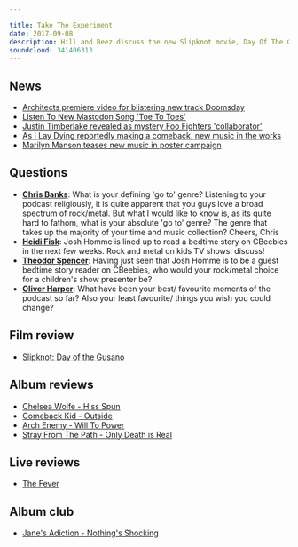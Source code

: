 ```yaml
---

title: Take The Experiment
date: 2017-09-08
description: Hill and Beez discuss the new Slipknot movie, Day Of The Gusano, there's a look at new tracks from Architects and Mastodon, a report from The Fever's first headline show, album reviews on Chelsea Wolfe, Arch Enemy, Comeback Kid and Stray From The Path and our Album Club is on one of the most important albums in the history of alternative culture, Jane's Addiction's Nothing's Shocking.
soundcloud: 341406313
---
```


## News

- [Architects premiere video for blistering new track Doomsday](http://teamrock.com/news/2017-09-06/architects-premiere-video-for-blistering-new-track-doomsday)
- [Listen To New Mastodon Song 'Toe To Toes'](http://www.blabbermouth.net/news/listen-to-new-mastodon-song-toe-to-toes/)
- [Justin Timberlake revealed as mystery Foo Fighters 'collaborator'](http://www.bbc.co.uk/newsbeat/article/41185093/justin-timberlake-revealed-as-mystery-foo-fighters-collaborator)
- [As I Lay Dying reportedly making a comeback, new music in the works](http://www.altpress.com/news/entry/as_i_lay_dying_return_tim_lambesis)
- [Marilyn Manson teases new music in poster campaign](http://teamrock.com/news/2017-09-04/marilyn-manson-teases-new-music-in-poster-campaign)


## Questions

- **[Chris Banks](https://www.facebook.com/thatsnotmetalpodcast/posts/2172206706339195?comment_id=2172259126333953&comment_tracking=%7B%22tn%22%3A%22R8%22%7D)**: What is your defining 'go to' genre? Listening to your podcast religiously, it is quite apparent that you guys love a broad spectrum of rock/metal. But what I would like to know is, as its quite hard to fathom, what is your absolute 'go to' genre? The genre that takes up the majority of your time and music collection? Cheers, Chris
- **[Heidi Fisk](https://www.facebook.com/thatsnotmetalpodcast/posts/2172206706339195?comment_id=2172213063005226&comment_tracking=%7B%22tn%22%3A%22R9%22%7D)**: Josh Homme is lined up to read a bedtime story on CBeebies in the next few weeks. Rock and metal on kids TV shows: discuss!
- **[Theodor Spencer](https://www.facebook.com/thatsnotmetalpodcast/posts/2172206706339195?comment_id=2172220849671114&comment_tracking=%7B%22tn%22%3A%22R9%22%7D)**: Having just seen that Josh Homme is to be a guest bedtime story reader on CBeebies, who would your rock/metal choice for a children's show presenter be?
- **[Oliver Harper](https://www.facebook.com/thatsnotmetalpodcast/posts/2172206706339195?comment_id=2172224829670716&comment_tracking=%7B%22tn%22%3A%22R9%22%7D)**: What have been your best/ favourite moments of the podcast so far? Also your least favourite/ things you wish you could change?

## Film review

- [Slipknot: Day of the Gusano](https://www.eaglerocklinks.com/slipknotdayofthegusano)


## Album reviews

- [Chelsea Wolfe - Hiss Spun](https://itunes.apple.com/gb/album/hiss-spun/id1243785524)
- [Comeback Kid - Outside](https://itunes.apple.com/gb/album/outsider/id1257070073)
- [Arch Enemy - Will To Power](https://itunes.apple.com/gb/album/will-to-power/id1252750166)
- [Stray From The Path - Only Death is Real](https://itunes.apple.com/gb/album/only-death-is-real/id1257097709)


## Live reviews

- [The Fever](https://www.songkick.com/concerts/30980569-fever-at-roxy-theatre)


## Album club

- [Jane's Adiction - Nothing's Shocking](https://itunes.apple.com/gb/album/nothings-shocking/id1018518208)
